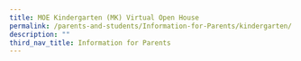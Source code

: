 ```yaml
---
title: MOE Kindergarten (MK) Virtual Open House
permalink: /parents-and-students/Information-for-Parents/kindergarten/
description: ""
third_nav_title: Information for Parents
---
```


